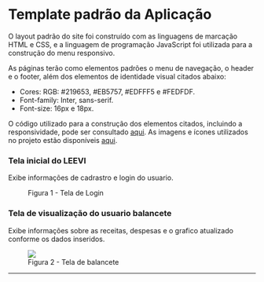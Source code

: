 # Template padrão da Aplicação

O layout padrão do site foi construído com as linguagens de marcação HTML e CSS, e a linguagem de programação JavaScript foi utilizada para a construção do menu responsivo.

As páginas terão como elementos padrões o menu de navegação, o header e o footer, além dos elementos de identidade visual citados abaixo:
<ul>
<li>Cores: RGB: #219653, #EB5757, #EDFFF5 e #FEDFDF.</li>
<li>Font-family: Inter, sans-serif.</li>
<li>Font-size: 16px e 18px.</li>
</ul>
O código utilizado para a construção dos elementos citados, incluindo a responsividade, pode ser consultado <a href="https://github.com/ICEI-PUC-Minas-PMV-ADS/pmv-ads-2024-1-e1-proj-web-t12-gerfin/tree/main/codigo-fonte">aqui</a>. As imagens e ícones utilizados no projeto estão disponíveis <a href="https://github.com/ICEI-PUC-Minas-PMV-ADS/pmv-ads-2024-1-e1-proj-web-t12-gerfin/tree/main/codigo-fonte/images"> aqui</a>.

<h3><b>Tela inicial do LEEVI</b></h3>
<p>Exibe informações de cadrastro e login do usuario.</p>
<figure>
<img scr="https://github.com/ICEI-PUC-Minas-PMV-ADS/pmv-ads-2024-1-e1-proj-web-t12-gerfin/assets/157512224/b271ca32-c1ff-4734-91b7-afddacf5c0b0">
<figcaption> Figura 1 - Tela de Login
</figure> 

<h3><b>Tela de visualização do usuario balancete</b></h3>
<p>Exibe informações sobre as receitas, despesas e o grafico atualizado conforme os dados inseridos.</p>
<figure> 
  <img src="https://github.com/ICEI-PUC-Minas-PMV-ADS/pmv-ads-2024-1-e1-proj-web-t12-gerfin/assets/157512224/23849261-de7c-43f9-b979-f1610c56fb5d" >
   <figcaption>Figura 2 - Tela de balancete      
</figure> 
<hr>

